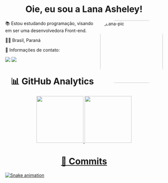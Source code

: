 <h1 align='center'>
  Oie, eu sou a Lana Asheley!
</h1>

<div>
    <img align="right" alt="Lana-pic" height="200" style="border-radius:50px;" 
   src=https://cdn.discordapp.com/attachments/953748242292699174/978020906049871942/83540b2757a6787beb8157b6868c468e.gif
</div>
    
📚 Estou estudando programação, visando em ser uma
desenvolvedora Front-end.
    
👩‍💻 Brasil, Paraná

📝 Informações de contato:
    
<div>
  <a href = "mailto:asheleylana70@gmail.com"><img src="https://img.shields.io/badge/-Gmail-%23333?style=for-the-badge&logo=gmail&logoColor=white" target="_blank"></a> 
    <a href = "https://twitter.com/__Asheley_"><img src="https://img.shields.io/badge/Twitter-1DA1F2?style=for-the-badge&logo=twitter&logoColor=white" target="_blank"></a>
</div>

<h1 align='center'>
  📊 GitHub Analytics
</h1>
    
<div align="center">
  <a href="https://github.com/LanaAsheley">
  <img height="150em" src="https://github-readme-stats.vercel.app/api?username=LanaAsheley&show_icons=true&theme=tokyonight&include_all_commits=true&count_private=true"/>
  <img height="150em" src="https://github-readme-stats.vercel.app/api/top-langs/?username=LanaAsheley&layout=compact&langs_count=7&theme=tokyonight"/>
</div>

<h1 align='center'>
  🐍 Commits
</h1>
     
 ![Snake animation](https://github.com/LanaAsheley/LanaAsheley/blob/output/github-contribution-grid-snake.svg)

